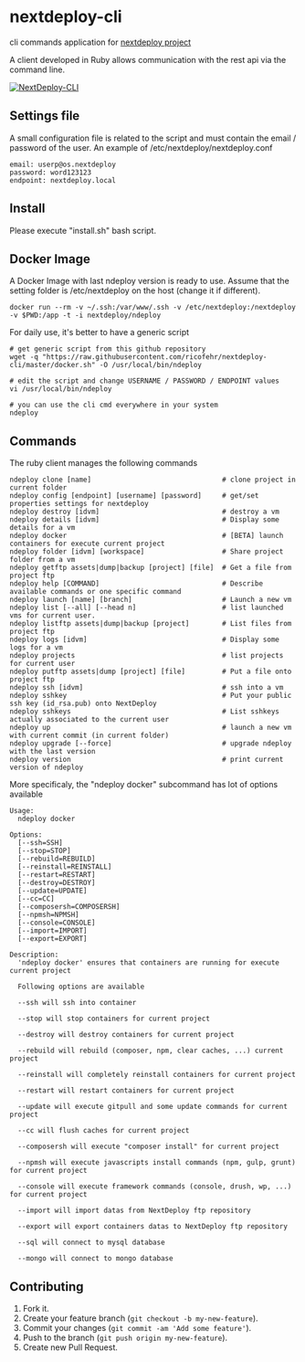 # nextdeploy-cli

cli commands application for [nextdeploy project](https://github.com/ricofehr/nextdeploy)

A client developed in Ruby allows communication with the rest api via the command line.

[![NextDeploy-CLI](https://img.youtube.com/vi/31LU0D2ZyI0/0.jpg)](https://www.youtube.com/watch?v=31LU0D2ZyI0)

## Settings file

A small configuration file is related to the script and must contain the email / password of the user.
An example of /etc/nextdeploy/nextdeploy.conf
```
email: userp@os.nextdeploy
password: word123123
endpoint: nextdeploy.local
```

## Install

Please execute "install.sh" bash script.

## Docker Image

A Docker Image with last ndeploy version is ready to use.
Assume that the setting folder is /etc/nextdeploy on the host (change it if different).
```
docker run --rm -v ~/.ssh:/var/www/.ssh -v /etc/nextdeploy:/nextdeploy -v $PWD:/app -t -i nextdeploy/ndeploy
```

For daily use, it's better to have a generic script
```
# get generic script from this github repository
wget -q "https://raw.githubusercontent.com/ricofehr/nextdeploy-cli/master/docker.sh" -O /usr/local/bin/ndeploy

# edit the script and change USERNAME / PASSWORD / ENDPOINT values
vi /usr/local/bin/ndeploy

# you can use the cli cmd everywhere in your system
ndeploy
```

## Commands

The ruby client manages the following commands
```
ndeploy clone [name]                                # clone project in current folder
ndeploy config [endpoint] [username] [password]     # get/set properties settings for nextdeploy
ndeploy destroy [idvm]                              # destroy a vm
ndeploy details [idvm]                              # Display some details for a vm
ndeploy docker                                      # [BETA] launch containers for execute current project
ndeploy folder [idvm] [workspace]                   # Share project folder from a vm
ndeploy getftp assets|dump|backup [project] [file]  # Get a file from project ftp
ndeploy help [COMMAND]                              # Describe available commands or one specific command
ndeploy launch [name] [branch]                      # Launch a new vm
ndeploy list [--all] [--head n]                     # list launched vms for current user.
ndeploy listftp assets|dump|backup [project]        # List files from project ftp
ndeploy logs [idvm]                                 # Display some logs for a vm
ndeploy projects                                    # list projects for current user
ndeploy putftp assets|dump [project] [file]         # Put a file onto project ftp
ndeploy ssh [idvm]                                  # ssh into a vm
ndeploy sshkey                                      # Put your public ssh key (id_rsa.pub) onto NextDeploy
ndeploy sshkeys                                     # List sshkeys actually associated to the current user
ndeploy up                                          # launch a new vm with current commit (in current folder)
ndeploy upgrade [--force]                           # upgrade ndeploy with the last version
ndeploy version                                     # print current version of ndeploy
```

More specificaly, the "ndeploy docker" subcommand has lot of options available

```
Usage:
  ndeploy docker

Options:
  [--ssh=SSH]
  [--stop=STOP]
  [--rebuild=REBUILD]
  [--reinstall=REINSTALL]
  [--restart=RESTART]
  [--destroy=DESTROY]
  [--update=UPDATE]
  [--cc=CC]
  [--composersh=COMPOSERSH]
  [--npmsh=NPMSH]
  [--console=CONSOLE]
  [--import=IMPORT]
  [--export=EXPORT]

Description:
  'ndeploy docker' ensures that containers are running for execute current project

  Following options are available

  --ssh will ssh into container

  --stop will stop containers for current project

  --destroy will destroy containers for current project

  --rebuild will rebuild (composer, npm, clear caches, ...) current project

  --reinstall will completely reinstall containers for current project

  --restart will restart containers for current project

  --update will execute gitpull and some update commands for current project

  --cc will flush caches for current project

  --composersh will execute "composer install" for current project

  --npmsh will execute javascripts install commands (npm, gulp, grunt) for current project

  --console will execute framework commands (console, drush, wp, ...) for current project

  --import will import datas from NextDeploy ftp repository

  --export will export containers datas to NextDeploy ftp repository

  --sql will connect to mysql database

  --mongo will connect to mongo database
```

## Contributing

1. Fork it.
2. Create your feature branch (`git checkout -b my-new-feature`).
3. Commit your changes (`git commit -am 'Add some feature'`).
4. Push to the branch (`git push origin my-new-feature`).
5. Create new Pull Request.

